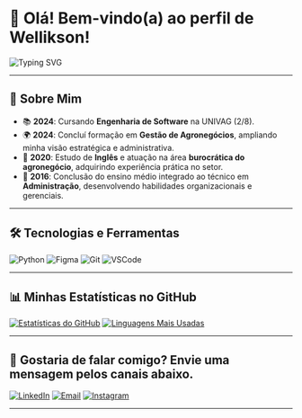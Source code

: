 # 👋 Olá! Bem-vindo(a) ao perfil de Wellikson!

![Typing SVG](https://readme-typing-svg.herokuapp.com?font=Fira+Code&color=0DF7FF&size=24&center=true&vCenter=true&width=500&lines=Estudante+de+Engenharia+de+Software;Apaixonado+por+Tecnologia;Soluções+Inovadoras+e+Criativas)



---

## 🚀 Sobre Mim


- 📚 **2024**: Cursando **Engenharia de Software** na UNIVAG (2/8).  
- 🌍 **2024**: Concluí formação em **Gestão de Agronegócios**, ampliando minha visão estratégica e administrativa.  
- 💼 **2020**: Estudo de **Inglês** e atuação na área **burocrática do agronegócio**, adquirindo experiência prática no setor.  
- 📒 **2016**: Conclusão do ensino médio integrado ao técnico em **Administração**, desenvolvendo habilidades organizacionais e gerenciais.  


---

## 🛠️ Tecnologias e Ferramentas

![Python](https://img.shields.io/badge/Python-3776AB?style=for-the-badge&logo=python&logoColor=white)
![Figma](https://img.shields.io/badge/Figma-F24E1E?style=for-the-badge&logo=figma&logoColor=white)
![Git](https://img.shields.io/badge/Git-F05032?style=for-the-badge&logo=git&logoColor=white)
![VSCode](https://img.shields.io/badge/VS%20Code-0078D4?style=for-the-badge&logo=visualstudiocode&logoColor=white)

---

## 📊 Minhas Estatísticas no GitHub

[![Estatísticas do GitHub](https://github-readme-stats.vercel.app/api?username=WelliksonWester&show_icons=true&theme=radical)](https://github.com/WelliksonWester)
[![Linguagens Mais Usadas](https://github-readme-stats.vercel.app/api/top-langs/?username=WelliksonWester&layout=compact&theme=radical)](https://github.com/WelliksonWester)

---

## 🤝 Gostaria de falar comigo? Envie uma mensagem pelos canais abaixo. 

[![LinkedIn](https://img.shields.io/badge/LinkedIn-0077B5?style=for-the-badge&logo=linkedin&logoColor=white)](https://www.linkedin.com/in/welliksonwester/)
[![Email](https://img.shields.io/badge/Email-D14836?style=for-the-badge&logo=gmail&logoColor=white)](mailto:eaewester@gmail.com)
[![Instagram](    https://img.shields.io/badge/Instagram-E4405F?style=for-the-badge&logo=instagram&logoColor=white)](https://www.instagram.com/eaewester/)


---

